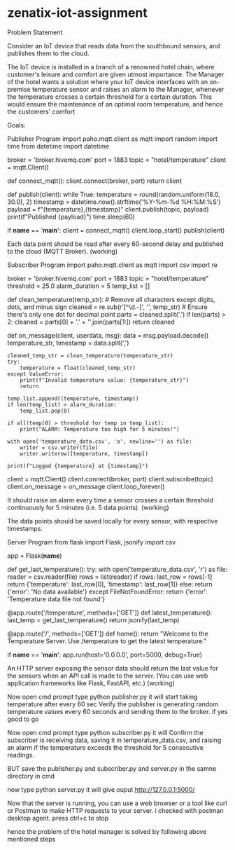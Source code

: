 # zenatix-iot-assignment

Problem Statement

 
Consider an IoT device that reads data from the southbound sensors, and publishes them to the cloud.

 
The IoT device is installed in a branch of a renowned hotel chain, where customer's leisure and comfort are given utmost importance. The Manager of the hotel wants a solution where your IoT device interfaces with an on-premise temperature sensor and raises an alarm to the Manager, whenever the temperature crosses a certain threshold for a certain duration. This would ensure the maintenance of an optimal room temperature, and hence the customers' comfort

Goals:

Publisher Program
import paho.mqtt.client as mqtt
import random
import time
from datetime import datetime

broker = 'broker.hivemq.com'
port = 1883
topic = "hotel/temperature"
client = mqtt.Client()

def connect_mqtt():
    client.connect(broker, port)
    return client

def publish(client):
    while True:
        temperature = round(random.uniform(18.0, 30.0), 2)
        timestamp = datetime.now().strftime('%Y-%m-%d %H:%M:%S')
        payload = f"{temperature},{timestamp}"
        client.publish(topic, payload)
        print(f"Published {payload}")
        time.sleep(60)

if __name__ == '__main__':
    client = connect_mqtt()
    client.loop_start()
    publish(client)


 
Each data point should be read after every 60-second delay and published to the cloud (MQTT Broker). (working)

 
Subscriber Program
import paho.mqtt.client as mqtt
import csv
import re

broker = 'broker.hivemq.com'
port = 1883
topic = "hotel/temperature"
threshold = 25.0
alarm_duration = 5
temp_list = []

def clean_temperature(temp_str):
    # Remove all characters except digits, dots, and minus sign
    cleaned = re.sub(r'[^\d.-]', '', temp_str)
    # Ensure there's only one dot for decimal point
    parts = cleaned.split('.')
    if len(parts) > 2:
        cleaned = parts[0] + '.' + ''.join(parts[1:])
    return cleaned

def on_message(client, userdata, msg):
    data = msg.payload.decode()
    temperature_str, timestamp = data.split(',')
    
    cleaned_temp_str = clean_temperature(temperature_str)
    try:
        temperature = float(cleaned_temp_str)
    except ValueError:
        print(f"Invalid temperature value: {temperature_str}")
        return

    temp_list.append((temperature, timestamp))
    if len(temp_list) > alarm_duration:
        temp_list.pop(0)
    
    if all(temp[0] > threshold for temp in temp_list):
        print("ALARM: Temperature too high for 5 minutes!")
    
    with open('temperature_data.csv', 'a', newline='') as file:
        writer = csv.writer(file)
        writer.writerow([temperature, timestamp])
    
    print(f"Logged {temperature} at {timestamp}")

client = mqtt.Client()
client.connect(broker, port)
client.subscribe(topic)
client.on_message = on_message
client.loop_forever()

 
It should raise an alarm every time a sensor crosses a certain threshold continuously for 5 minutes (i.e. 5 data points). (working)

 
The data points should be saved locally for every sensor, with respective timestamps.

 
Server Program
from flask import Flask, jsonify
import csv

app = Flask(__name__)

def get_last_temperature():
    try:
        with open('temperature_data.csv', 'r') as file:
            reader = csv.reader(file)
            rows = list(reader)
            if rows:
                last_row = rows[-1]
                return {'temperature': last_row[0], 'timestamp': last_row[1]}
            else:
                return {'error': 'No data available'}
    except FileNotFoundError:
        return {'error': 'Temperature data file not found'}

@app.route('/temperature', methods=['GET'])
def latest_temperature():
    last_temp = get_last_temperature()
    return jsonify(last_temp)

@app.route('/', methods=['GET'])
def home():
    return "Welcome to the Temperature Server. Use /temperature to get the latest temperature."

if __name__ == '__main__':
    app.run(host='0.0.0.0', port=5000, debug=True)
 
An HTTP server exposing the sensor data should return the last value for the sensors when an API call is made to the server. (You can use web application frameworks like Flask, FastAPI, etc.) (working)

Now open cmd prompt type python publisher.py it will start taking temperature after every 60 sec
Verify the publisher is generating random temperature values every 60 seconds and sending them to the broker. if yes good to go

Now open cmd prompt type python subscriber.py it will Confirm the subscriber is receiving data, saving it in temperature_data.csv, and raising an alarm if the temperature exceeds the threshold for 5 consecutive readings.

BUT save the publisher.py and subscriber.py and server.py in the samne directory in cmd

now type python server.py it will give ouput http://127.0.0.1:5000/

Now that the server is running, you can use a web browser or a tool like curl or Postman to make HTTP requests to your server. i checked with postman desktop agent.
press ctrl+c  to stop 
 

hence the problem of the hotel manager is solved by following above mentioned steps
